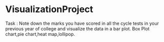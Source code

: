 # VisualizationProject
Task : Note down the marks you have scored in all the cycle tests in your previous year of college and visualize the data in a bar plot. Box Plot chart,pie chart,heat map,lollipop.
